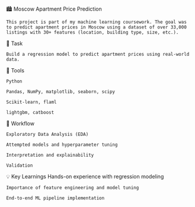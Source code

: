🏙️ Moscow Apartment Price Prediction
    
    This project is part of my machine learning coursework. The goal was to predict apartment prices in Moscow using a dataset of over 33,000 listings with 30+ features (location, building type, size, etc.).

📌 Task

    Build a regression model to predict apartment prices using real-world data.

🔧 Tools

    Python
    
    Pandas, NumPy, matplotlib, seaborn, scipy

    Scikit-learn, flaml

    lightgbm, catboost


🧪 Workflow
    
    Exploratory Data Analysis (EDA)
    
    Attempted models and hyperparameter tuning

    Interpretation and explainability

    Validation


💡 Key Learnings
    Hands-on experience with regression modeling

    Importance of feature engineering and model tuning

    End-to-end ML pipeline implementation
